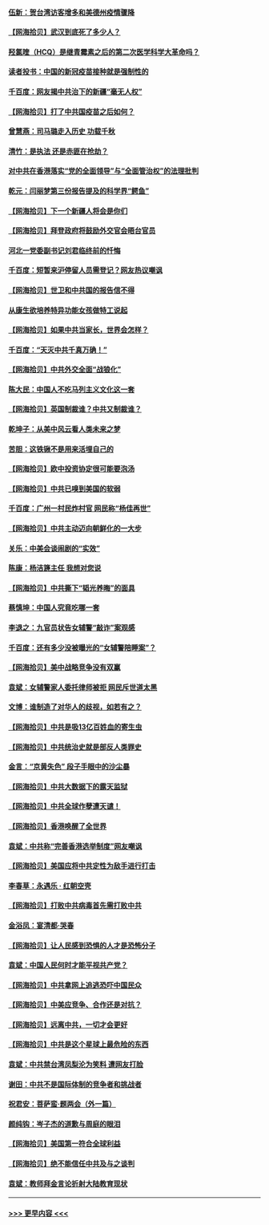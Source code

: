 #### [伍新：贺台湾访客增多和美德州疫情骤降](../pages/nsc993/n12865651.md?t=04082102) 
#### [【网海拾贝】武汉到底死了多少人？](../pages/nsc993/n12863707.md?t=04082102) 
#### [羟氯喹（HCQ）是继青霉素之后的第二次医学科学大革命吗？](../pages/nsc993/n12638564.md?t=04082102) 
#### [读者投书：中国的新冠疫苗接种就是强制性的](../pages/nsc993/n12859932.md?t=04082102) 
#### [千百度：网友揭中共治下的新疆“毫无人权”](../pages/nsc993/n12858385.md?t=04082102) 
#### [【网海拾贝】打了中共国疫苗之后如何？](../pages/nsc993/n12857866.md?t=04082102) 
#### [曾慧燕：司马璐走入历史 功载千秋](../pages/nsc993/n12856996.md?t=04082102) 
#### [清竹：是执法 还是赤匪在抢劫？](../pages/nsc993/n12856952.md?t=04082102) 
#### [对中共在香港落实“党的全面领导”与“全面管治权”的法理批判](../pages/nsc993/n12856929.md?t=04082102) 
#### [乾元：闫丽梦第三份报告提及的科学界“鳄鱼”](../pages/nsc993/n12855985.md?t=04082102) 
#### [【网海拾贝】下一个新疆人将会是你们](../pages/nsc993/n12855864.md?t=04082102) 
#### [【网海拾贝】拜登政府将鼓励外交官会晤台官员](../pages/nsc993/n12853615.md?t=04082102) 
#### [河北一党委副书记刘君临终前的忏悔](../pages/nsc993/n12849420.md?t=04082102) 
#### [千百度：短暂来沪停留人员需登记？网友热议嘲讽](../pages/nsc993/n12853497.md?t=04082102) 
#### [【网海拾贝】世卫和中共国的报告信不得](../pages/nsc993/n12850902.md?t=04082102) 
#### [从康生欲培养特异功能女孩做特工说起](../pages/nsc993/n12849289.md?t=04082102) 
#### [【网海拾贝】如果中共当家长，世界会怎样？](../pages/nsc993/n12848436.md?t=04082102) 
#### [千百度：“天灭中共千真万确！”](../pages/nsc993/n12845659.md?t=04082102) 
#### [【网海拾贝】中共外交全面“战狼化”](../pages/nsc993/n12845607.md?t=04082102) 
#### [陈大民：中国人不吃马列主义文化这一套](../pages/nsc993/n12842496.md?t=04082102) 
#### [【网海拾贝】英国制裁谁？中共又制裁谁？](../pages/nsc993/n12840909.md?t=04082102) 
#### [乾坤子：从美中风云看人类未来之梦](../pages/nsc993/n12840590.md?t=04082102) 
#### [苦胆：这铁锹不是用来活埋自己的](../pages/nsc993/n12839512.md?t=04082102) 
#### [【网海拾贝】欧中投资协定很可能要泡汤](../pages/nsc993/n12835122.md?t=04082102) 
#### [【网海拾贝】中共已嗅到美国的软弱](../pages/nsc993/n12832411.md?t=04082102) 
#### [千百度：广州一村民炸村官 网民称“杨佳再世”](../pages/nsc993/n12832380.md?t=04082102) 
#### [【网海拾贝】中共主动迈向朝鲜化的一大步](../pages/nsc993/n12829887.md?t=04082102) 
#### [关乐：中美会谈闹剧的“实效”](../pages/nsc993/n12826698.md?t=04082102) 
#### [陈康：杨洁篪主任  我想对您说](../pages/nsc993/n12826609.md?t=04082102) 
#### [【网海拾贝】中共撕下“韬光养晦”的面具](../pages/nsc993/n12826459.md?t=04082102) 
#### [蔡慎坤：中国人究竟吃哪一套](../pages/nsc993/n12826010.md?t=04082102) 
#### [李退之：九官员状告女辅警“敲诈”案观感](../pages/nsc993/n12823984.md?t=04082102) 
#### [千百度：还有多少没被曝光的“女辅警陪睡案”？](../pages/nsc993/n12822136.md?t=04082102) 
#### [【网海拾贝】美中战略竞争没有双赢](../pages/nsc993/n12822105.md?t=04082102) 
#### [袁斌：女辅警家人委托律师被拒 网民斥世道太黑](../pages/nsc993/n12822004.md?t=04082102) 
#### [文博：谁制造了对华人的歧视，如若有之？](../pages/nsc993/n12821635.md?t=04082102) 
#### [【网海拾贝】中共是吸13亿百姓血的寄生虫](../pages/nsc993/n12819191.md?t=04082102) 
#### [【网海拾贝】中共统治史就是部反人类罪史](../pages/nsc993/n12816738.md?t=04082102) 
#### [金言：“京黄失色” 段子手眼中的沙尘暴](../pages/nsc993/n12815700.md?t=04082102) 
#### [【网海拾贝】中共大数据下的露天监狱](../pages/nsc993/n12811075.md?t=04082102) 
#### [【网海拾贝】中共全球作孽遭天谴！](../pages/nsc993/n12810258.md?t=04082102) 
#### [【网海拾贝】香港唤醒了全世界](../pages/nsc993/n12809100.md?t=04082102) 
#### [袁斌：中共称“完善香港选举制度”网友嘲讽](../pages/nsc993/n12808994.md?t=04082102) 
#### [【网海拾贝】美国应将中共定性为敌手进行打击](../pages/nsc993/n12806870.md?t=04082102) 
#### [李春草：永遇乐 · 红朝空壳](../pages/nsc993/n12805365.md?t=04082102) 
#### [【网海拾贝】打败中共病毒首先需打败中共](../pages/nsc993/n12803930.md?t=04082102) 
#### [金浴凤：宴清都‧哭春](../pages/nsc993/n12801601.md?t=04082102) 
#### [【网海拾贝】让人民感到恐惧的人才是恐怖分子](../pages/nsc993/n12799347.md?t=04082102) 
#### [袁斌：中国人民何时才能平视共产党？](../pages/nsc993/n12799306.md?t=04082102) 
#### [【网海拾贝】中共拿网上追逃恐吓中国民众](../pages/nsc993/n12796905.md?t=04082102) 
#### [【网海拾贝】中美应竞争、合作还是对抗？](../pages/nsc993/n12794675.md?t=04082102) 
#### [【网海拾贝】远离中共，一切才会更好](../pages/nsc993/n12793572.md?t=04082102) 
#### [【网海拾贝】中共是这个星球上最危险的东西](../pages/nsc993/n12791400.md?t=04082102) 
#### [袁斌：中共禁台湾凤梨沦为笑料 遭网友打脸](../pages/nsc993/n12791335.md?t=04082102) 
#### [谢田：中共不是国际体制的竞争者和挑战者](../pages/nsc993/n12791212.md?t=04082102) 
#### [祝君安：菩萨蛮·题两会（外一篇）](../pages/nsc993/n12786801.md?t=04082102) 
#### [颜纯钩：岑子杰的道歉与周庭的眼泪](../pages/nsc993/n12786775.md?t=04082102) 
#### [【网海拾贝】美国第一符合全球利益](../pages/nsc993/n12786666.md?t=04082102) 
#### [【网海拾贝】绝不能信任中共及与之谈判](../pages/nsc993/n12784266.md?t=04082102) 
#### [袁斌：教师拜金言论折射大陆教育现状](../pages/nsc993/n12783868.md?t=04082102) 

----
#### [ >>> 更早内容 <<< ](../indexes/nsc993-earlier.md)
